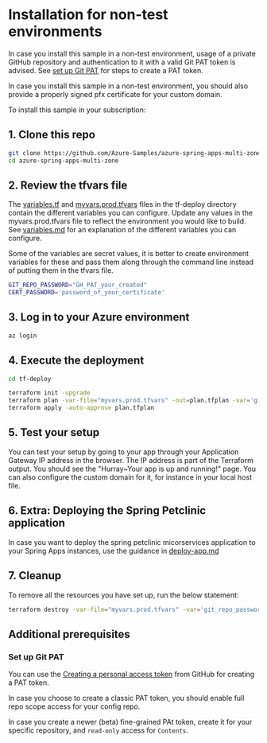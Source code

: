 # Installation for non-test environments

In case you install this sample in a non-test environment, usage of a private GitHub repository and authentication to it with a valid Git PAT token is advised. See [set up Git PAT](#set-up-git-pat) for steps to create a PAT token.

In case you install this sample in a non-test environment, you should also provide a properly signed pfx certificate for your custom domain.

To install this sample in your subscription:

## 1. Clone this repo

```bash
git clone https://github.com/Azure-Samples/azure-spring-apps-multi-zone.git
cd azure-spring-apps-multi-zone
```

## 2. Review the tfvars file

The [variables.tf](../tf-deploy/variables.tf) and [myvars.prod.tfvars](../tf-deploy/myvars.prod.tfvars) files in the tf-deploy directory contain the different variables you can configure. Update any values in the myvars.prod.tfvars file to reflect the environment you would like to build. See [variables.md](variables.md) for an explanation of the different variables you can configure.

Some of the variables are secret values, it is better to create environment variables for these and pass them along through the command line instead of putting them in the tfvars file.

```bash
GIT_REPO_PASSWORD="GH_PAT_your_created"
CERT_PASSWORD='password_of_your_certificate'
```

## 3. Log in to your Azure environment

```bash
az login
```

## 4. Execute the deployment

```bash
cd tf-deploy

terraform init -upgrade
terraform plan -var-file="myvars.prod.tfvars" -out=plan.tfplan -var='git_repo_passwords=["$GIT_REPO_PASSWORD","$GIT_REPO_PASSWORD"]' -var="cert_password=$CERT_PASSWORD"
terraform apply -auto-approve plan.tfplan
```

## 5. Test your setup

You can test your setup by going to your app through your Application Gateway IP address in the browser. The IP address is part of the Terraform output. You should see the "Hurray~Your app is up and running!" page. You can also configure the custom domain for it, for instance in your local host file.

## 6. Extra: Deploying the Spring Petclinic application

In case you want to deploy the spring petclinic micorservices application to your Spring Apps instances, use the guidance in [deploy-app.md](deploy-app.md)

## 7. Cleanup

To remove all the resources you have set up, run the below statement: 

```bash
terraform destroy -var-file="myvars.prod.tfvars" -var='git_repo_passwords=["$GIT_REPO_PASSWORD","$GIT_REPO_PASSWORD"]' -var="cert_password=$CERT_PASSWORD"
```

## Additional prerequisites
### Set up Git PAT

You can use the [Creating a personal access token](https://docs.github.com/authentication/keeping-your-account-and-data-secure/creating-a-personal-access-token) from GitHub for creating a PAT token. 

In case you choose to create a classic PAT token, you should enable full repo scope access for your config repo.

In case you create a newer (beta) fine-grained PAt token, create it for your specific repository, and `read-only` access for `Contents`. 
